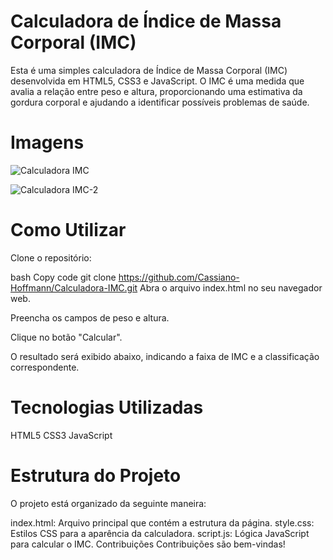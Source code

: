 # Calculadora de Índice de Massa Corporal (IMC)

Esta é uma simples calculadora de Índice de Massa Corporal (IMC) desenvolvida em HTML5, CSS3 e JavaScript. O IMC é uma medida que avalia a relação entre peso e altura, proporcionando uma estimativa da gordura corporal e ajudando a identificar possíveis problemas de saúde.

# Imagens
![Calculadora IMC](https://github.com/Cassiano-Hoffmann/Calculadora-IMC/assets/117099774/aa7809e3-5d9f-4361-ae8d-04c1d0b8b5e8)

![Calculadora IMC-2](https://github.com/Cassiano-Hoffmann/Calculadora-IMC/assets/117099774/7cfd821b-b64d-4ac8-a1d6-cc470d671c10)


# Como Utilizar
Clone o repositório:

bash
Copy code
git clone https://github.com/Cassiano-Hoffmann/Calculadora-IMC.git
Abra o arquivo index.html no seu navegador web.

Preencha os campos de peso e altura.

Clique no botão "Calcular".

O resultado será exibido abaixo, indicando a faixa de IMC e a classificação correspondente.

# Tecnologias Utilizadas
HTML5
CSS3
JavaScript

# Estrutura do Projeto
O projeto está organizado da seguinte maneira:

index.html: Arquivo principal que contém a estrutura da página.
style.css: Estilos CSS para a aparência da calculadora.
script.js: Lógica JavaScript para calcular o IMC.
Contribuições
Contribuições são bem-vindas!
